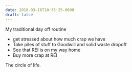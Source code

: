 ```yaml
---
date: 2018-03-16T10:35:25-0600
draft: false
---
```


My traditional day off routine

*   get stressed about how much crap we have
*   Take piles of stuff to Goodwill and solid waste dropoff
*   See that REI is on my way home
*   Buy more crap at REI

The circle of life.

